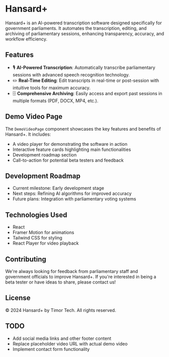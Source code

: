 # Hansard+

Hansard+ is an AI-powered transcription software designed specifically for government parliaments. It automates the transcription, editing, and archiving of parliamentary sessions, enhancing transparency, accuracy, and workflow efficiency.

## Features

- 🎙️ **AI-Powered Transcription**: Automatically transcribe parliamentary sessions with advanced speech recognition technology.
- ✏️ **Real-Time Editing**: Edit transcripts in real-time or post-session with intuitive tools for maximum accuracy.
- 🗄️ **Comprehensive Archiving**: Easily access and export past sessions in multiple formats (PDF, DOCX, MP4, etc.).

## Demo Video Page

The `DemoVideoPage` component showcases the key features and benefits of Hansard+. It includes:

- A video player for demonstrating the software in action
- Interactive feature cards highlighting main functionalities
- Development roadmap section
- Call-to-action for potential beta testers and feedback

## Development Roadmap

- Current milestone: Early development stage
- Next steps: Refining AI algorithms for improved accuracy
- Future plans: Integration with parliamentary voting systems

## Technologies Used

- React
- Framer Motion for animations
- Tailwind CSS for styling
- React Player for video playback

## Contributing

We're always looking for feedback from parliamentary staff and government officials to improve Hansard+. If you're interested in being a beta tester or have ideas to share, please contact us!

## License

© 2024 Hansard+ by Timor Tech. All rights reserved.

## TODO

- Add social media links and other footer content
- Replace placeholder video URL with actual demo video
- Implement contact form functionality